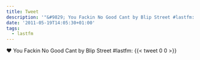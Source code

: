 ```yaml
---
title: Tweet
description: '"&#9829; You Fackin No Good Cant by Blip Street #lastfm: "'
date: '2011-05-19T14:05:30+01:00'
tags:
  - lastfm
---
```

&#9829; You Fackin No Good Cant by Blip Street #lastfm: 
      {{< tweet 0 0 >}}
    
